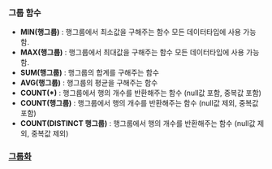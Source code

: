 ### 그룹 함수
- **MIN(행그룹)** : 행그룹에서 최소값을 구해주는 함수 모든 데이터타입에 사용 가능함. 
- **MAX(행그룹)** : 행그룹에서 최대값을 구해주는 함수 모든 데이터타입에 사용 가능함.
- **SUM(행그룹)** : 행그룹의 합계를 구해주는 함수 
- **AVG(행그룹)** : 행그룹의 평균을 구해주는 함수
- **COUNT(\*)** : 행그룹에서 행의 개수를 반환해주는 함수 
(null값 포함, 중복값 포함) 
- **COUNT(행그룹)** : 행그룹에서 행의 개수를 반환해주는 함수 
(null값 제외, 중복값 포함)
- **COUNT(DISTINCT 행그룹)** : 행그룹에서 행의 개수를 반환해주는 함수 
(null값 제외, 중복값 제외)

### [그룹화](<../DataBase/그룹화.md>)
